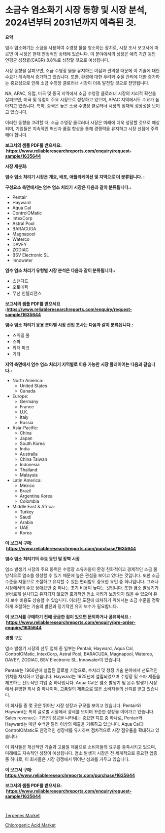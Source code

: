 <p><h1>소금수 염소화기 시장 동향 및 시장 분석, 2024년부터 2031년까지 예측된 것.</h1></p><p><strong>요약</strong></p>
<p><p>염수 염소화기는 소금을 사용하여 수영장 물을 청소하는 장치로, 시장 조사 보고서에 따르면 이 시장은 현재 안정적인 상태에 있습니다. 이 분야에서의 성장은 예측 기간 동안 연평균 성장률(CAGR) 8.8%로 성장할 것으로 예상됩니다.</p><p>시장 동향을 살펴보면, 소금 수영장 물을 유지하는 이점과 편의성 때문에 이 기술에 대한 수요가 계속해서 증가하고 있습니다. 또한, 환경에 대한 우려와 수질 관리에 대한 증가하는 중요성으로 인해 소금 수영장 클로러너 시장이 더욱 발전할 것으로 전망됩니다.</p><p>NA, APAC, 유럽, 미국 및 중국 지역에서 소금 수영장 클로러너 시장의 지리적 확산을 살펴보면, 미국 및 유럽이 주요 시장으로 성장하고 있으며, APAC 지역에서도 수요가 높아지고 있습니다. 특히, 중국은 높은 소금 수영장 클로러너 시장의 잠재적 성장성을 보이고 있습니다.</p><p>이러한 동향을 고려할 때, 소금 수영장 클로러너 시장은 미래에 더욱 성장할 것으로 예상되며, 기업들은 지속적인 혁신과 품질 향상을 통해 경쟁력을 유지하고 시장 선점에 주력해야 합니다.</p></p>
<p><strong>보고서의 샘플 PDF를 받으세요: &nbsp;<a href="https://www.reliableresearchreports.com/enquiry/request-sample/1635644">https://www.reliableresearchreports.com/enquiry/request-sample/1635644</a></strong></p>
<p><strong>시장 세분화:</strong></p>
<p><strong> 염수 염소 처리기 시장은 개요, 배포, 애플리케이션 및 지역으로 더 분류됩니다. :</strong></p>
<p><strong>구성요소 측면에서는 염수 염소 처리기 시장은 다음과 같이 분류됩니다.:</strong></p>
<p><ul><li>Pentair</li><li>Hayward</li><li>Aqua Cal</li><li>ControlOMatic</li><li>IntexCorp</li><li>Astral Pool</li><li>BARACUDA</li><li>Magnapool</li><li>Waterco</li><li>DAVEY</li><li>ZODIAC</li><li>BSV Electronic SL</li><li>Innowater</li></ul></p>
<p><strong> 염수 염소 처리기 유형별 시장 분석은 다음과 같이 분류됩니다.:</strong></p>
<p><ul><li>스탠다드</li><li>오토매틱</li><li>무선 인텔리전스</li></ul></p>
<p><strong>보고서의 샘플 PDF를 받으세요 :<a href="https://www.reliableresearchreports.com/enquiry/request-sample/1635644">https://www.reliableresearchreports.com/enquiry/request-sample/1635644</a></strong></p>
<p><strong> 염수 염소 처리기 응용 분야별 시장 산업 조사는 다음과 같이 분류됩니다.:</strong></p>
<p><ul><li>스위밍 풀</li><li>스파</li><li>워터 파크</li><li>기타</li></ul></p>
<p><strong>지역 측면에서 염수 염소 처리기 지역별로 이용 가능한 시장 플레이어는 다음과 같습니다.:</strong></p>
<p><ul>
    <li>
        North America:
        <ul>
            <li>United States</li>
            <li>Canada</li>
        </ul>
    </li>
    <li>
        Europe:
        <ul>
            <li>Germany</li>
            <li>France</li>
            <li>U.K.</li>
            <li>Italy</li>
            <li>Russia</li>
        </ul>
    </li>
    <li>
        Asia-Pacific:
        <ul>
            <li>China</li>
            <li>Japan</li>
            <li>South Korea</li>
            <li>India</li>
            <li>Australia</li>
            <li>China Taiwan</li>
            <li>Indonesia</li>
            <li>Thailand</li>
            <li>Malaysia</li>
        </ul>
    </li>
    <li>
        Latin America:
        <ul>
            <li>Mexico</li>
            <li>Brazil</li>
            <li>Argentina Korea</li>
            <li>Colombia</li>
        </ul>
    </li>
    <li>
        Middle East & Africa:
        <ul>
            <li>Turkey</li>
            <li>Saudi</li>
            <li>Arabia</li>
            <li>UAE</li>
            <li>Korea</li>
        </ul>
    </li>
    </ul></p>
<p><strong>이 보고서 구매: &nbsp;<a href="https://www.reliableresearchreports.com/purchase/1635644">https://www.reliableresearchreports.com/purchase/1635644</a></strong></p>
<p><strong>염수 염소 처리기의 주요 동인 및 장벽 시장</strong></p>
<p><p>염소 발생기 시장의 주요 동력은 수영장 소유자들이 환경 친화적이고 경제적인 소금 물 방식으로 염소를 생성할 수 있기 때문에 높은 관심을 보이고 있다는 것입니다. 또한 소금 수준을 자동으로 조절하고 유지할 수 있는 편리함도 중요한 요인 중 하나입니다. 그러나 시장에서의 주요 장애요인 중 하나는 초기 비용이 높다는 것입니다. 또한 염소 발생기가 올바르게 설치되고 유지되지 않으면 효과적인 염소 처리가 보장되지 않을 수 있으며 유지 보수 비용도 상승할 수 있습니다. 이러한 도전에 대처하기 위해서는 소금 수준을 정확하게 조절하는 기술의 발전과 정기적인 유지 보수가 필요합니다.</p></p>
<p><strong>이 보고서를 구매하기 전에 궁금한 점이 있으면 문의하거나 공유하세요.: &nbsp;<a href="https://www.reliableresearchreports.com/enquiry/pre-order-enquiry/1635644">https://www.reliableresearchreports.com/enquiry/pre-order-enquiry/1635644</a></strong></p>
<p><strong>경쟁 구도</strong></p>
<p><p>염소 발생기 시장의 선두 업체 중 일부는 Pentair, Hayward, Aqua Cal, ControlOMatic, IntexCorp, Astral Pool, BARACUDA, Magnapool, Waterco, DAVEY, ZODIAC, BSV Electronic SL, Innowater이 있습니다. </p><p>Pentair는 1966년에 설립된 글로벌 기업으로, 수처리 및 청정 기술 분야에서 선도적인 위치를 차지하고 있습니다. Hayward는 1925년에 설립되었으며 수영장 및 스파 제품을 제조하는 선도적인 기업 중 하나입니다. Aqua Cal은 염소 발생기 및 온수 발생기 시장에서 유명한 회사 중 하나이며, 고품질의 제품으로 많은 소비자들의 신뢰를 받고 있습니다. </p><p>이 회사들 중 몇 곳은 뛰어난 시장 성장과 규모를 보이고 있습니다. Pentair와 Hayward는 특히 글로벌 시장에서 강세를 보이며 꾸준한 성장을 이어가고 있습니다. Sales revenue는 기업의 성공을 나타내는 중요한 지표 중 하나로, Pentair와 Hayward는 매년 수백만 달러 이상의 매출을 기록하고 있습니다. Aqua Cal과 ControlOMatic도 안정적인 성장세를 유지하며 점차적으로 시장 점유율을 확대하고 있습니다. </p><p>이 회사들은 혁신적인 기술과 고품질 제품으로 소비자들의 요구를 충족시키고 있으며, 미래에도 지속적인 성장이 예상됩니다. 염소 발생기 시장은 전 세계적으로 중요한 업종 중 하나로, 이 회사들은 시장 경쟁에서 뛰어난 성과를 거두고 있습니다.</p></p>
<p><strong>이 보고서 구매: &nbsp; <a href="https://www.reliableresearchreports.com/purchase/1635644">https://www.reliableresearchreports.com/purchase/1635644</a></strong></p>
<p><strong>보고서의 샘플 PDF를 받으세요: &nbsp;<a href="https://www.reliableresearchreports.com/enquiry/request-sample/1635644">https://www.reliableresearchreports.com/enquiry/request-sample/1635644</a></strong><strong></strong></p>
<p>&nbsp;</p>
<p><p><a href="https://forested-sushi-9b0.notion.site/Insights-into-Terpenes-Market-Size-Analysing-Market-Share-Trends-and-Growth-from-2024-to-2031-8f2818ddac984445add380536fe96283">Terpenes Market</a></p><p><a href="https://lydian-appliance-61d.notion.site/Chlorogenic-Acid-Market-A-Comprehensive-Report-of-its-Market-Share-Growth-Trends-2024-2031-ea61b4e962434cce9e47c6b0776a08b8">Chlorogenic Acid Market</a></p></p>